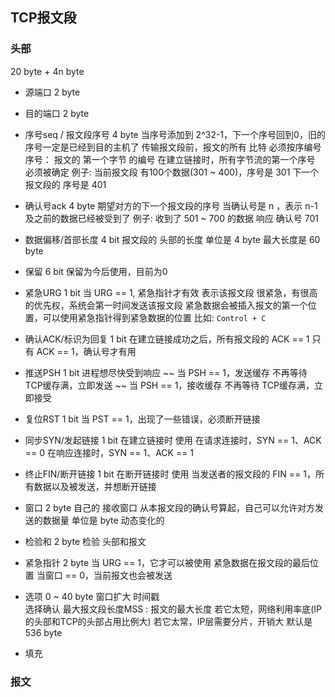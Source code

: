 ##  TCP报文段 

###   头部
20 byte + 4n byte

* 源端口
2 byte



* 目的端口
2 byte



* 序号seq / 报文段序号 
4 byte
当序号添加到 2^32-1，下一个序号回到0，旧的序号一定是已经到目的主机了 
传输报文段前，报文的所有 比特 必须按序编号
序号： 报文的 第一个字节 的编号
在建立链接时，所有字节流的第一个序号 必须被确定
例子:
当前报文段 有100个数据(301 ~ 400)，序号是 301
下一个报文段的 序号是 401



* 确认号ack 
4 byte
期望对方的下一个报文段的序号
当确认号是 n ，表示 n-1及之前的数据已经被受到了
例子:
收到了 501 ~ 700 的数据
响应 确认号 701



* 数据偏移/首部长度
4 bit
报文段的 头部的长度
单位是 4 byte
最大长度是 60 byte

* 保留 
6 bit
保留为今后使用，目前为0 

* 紧急URG 
1 bit
当 URG == 1, 紧急指针才有效 
表示该报文段 很紧急，有很高的优先权，系统会第一时间发送该报文段
紧急数据会被插入报文的第一个位置，可以使用紧急指针得到紧急数据的位置
比如: `Control + C` 

* 确认ACK/标识为回复
1 bit
在建立链接成功之后，所有报文段的 ACK == 1
只有 ACK == 1，确认号才有用

* 推送PSH 
1 bit
进程想尽快受到响应
~~ 当 PSH == 1，发送缓存 不再等待 TCP缓存满，立即发送 ~~
当 PSH == 1，接收缓存 不再等待 TCP缓存满，立即接受

* 复位RST 
1 bit
当 PST == 1，出现了一些错误，必须断开链接

* 同步SYN/发起链接
1 bit
在建立链接时 使用
在请求连接时，SYN == 1、ACK == 0
在响应连接时，SYN == 1、ACK == 1

* 终止FIN/断开链接
1 bit
在断开链接时 使用
当发送者的报文段的 FIN == 1，所有数据以及被发送，并想断开链接



* 窗口 
2 byte
自己的 接收窗口
从本报文段的确认号算起，自己可以允许对方发送的数据量
单位是 byte
动态变化的



* 检验和 
2 byte
检验 头部和报文



* 紧急指针 
2 byte
当 URG == 1，它才可以被使用 
紧急数据在报文段的最后位置
当窗口 == 0，当前报文也会被发送



* 选项 
0 ~ 40 byte
窗口扩大 
时间戳  
选择确认 
最大报文段长度MSS :
报文的最大长度
若它太短，网络利用率底(IP的头部和TCP的头部占用比例大) 
若它太常，IP层需要分片，开销大
默认是 536 byte

* 填充 




###   报文 

